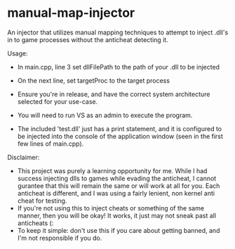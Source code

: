 # manual-map-injector
An injector that utilizes manual mapping techniques to attempt to inject .dll's in to game processes without the anticheat detecting it.

Usage:
- In main.cpp, line 3 set dllFilePath to the path of your .dll to be injected
- On the next line, set targetProc to the target process
- Ensure you're in release, and have the correct system architecture selected for your use-case.
- You will need to run VS as an admin to execute the program.

- The included 'test.dll' just has a print statement, and it is configured to be injected into the console of the application window (seen in the first few lines of main.cpp).

Disclaimer:
- This project was purely a learning opportunity for me. While I had success injecting dlls to games while evading the anticheat, I cannot gurantee that this will remain the same or will work at all for you. Each anticheat is different, and I was using a fairly lenient, non kernel anti cheat for testing.
- If you're not using this to inject cheats or something of the same manner, then you will be okay! It works, it just may not sneak past all anticheats (:
- To keep it simple: don't use this if you care about getting banned, and I'm not responsible if you do.
